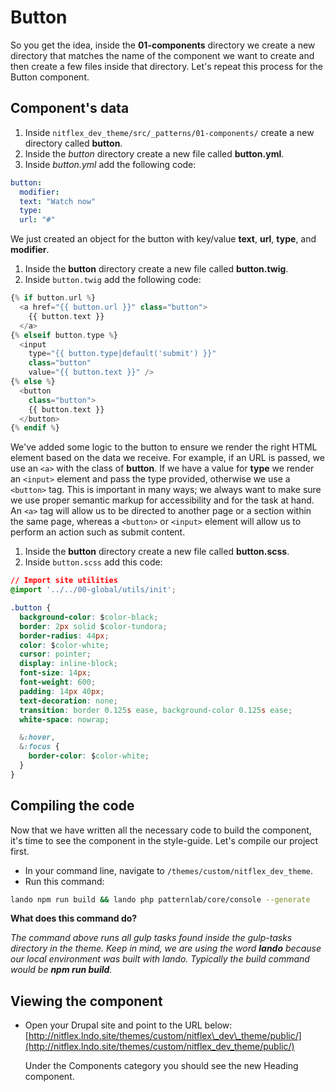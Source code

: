 # Button

So you get the idea, inside the **01-components** directory we create a new directory that matches the name of the component we want to create and then create a few files inside that directory. Let's repeat this process for the Button component.

## Component's data

1. Inside `nitflex_dev_theme/src/_patterns/01-components/` create a new directory called **button**.
2. Inside the _button_ directory create a new file called **button.yml**.
3. Inside _button.yml_ add the following code:

```yaml
button:
  modifier:
  text: "Watch now"
  type:
  url: "#"
```

We just created an object for the button with key/value **text**, **url**, **type**, and **modifier**.

1. Inside the **button** directory create a new file called **button.twig**.
2. Inside `button.twig` add the following code:

```php
{% if button.url %}
  <a href="{{ button.url }}" class="button">
    {{ button.text }}
  </a>
{% elseif button.type %}
  <input
    type="{{ button.type|default('submit') }}"
    class="button"
    value="{{ button.text }}" />
{% else %}
  <button
    class="button">
    {{ button.text }}
  </button>
{% endif %}
```

We've added some logic to the button to ensure we render the right HTML element based on the data we receive. For example, if an URL is passed, we use an `<a>` with the class of **button**. If we have a value for **type** we render an `<input>` element and pass the type provided, otherwise we use a `<button>` tag. This is important in many ways; we always want to make sure we use proper semantic markup for accessibility and for the task at hand. An `<a>` tag will allow us to be directed to another page or a section within the same page, whereas a `<button>` or `<input>` element will allow us to perform an action such as submit content.

1. Inside the **button** directory create a new file called **button.scss**.
2. Inside `button.scss` add this code:

```css
// Import site utilities
@import '../../00-global/utils/init';

.button {
  background-color: $color-black;
  border: 2px solid $color-tundora;
  border-radius: 44px;
  color: $color-white;
  cursor: pointer;
  display: inline-block;
  font-size: 14px;
  font-weight: 600;
  padding: 14px 40px;
  text-decoration: none;
  transition: border 0.125s ease, background-color 0.125s ease;
  white-space: nowrap;

  &:hover,
  &:focus {
    border-color: $color-white;
  }
}
```

## Compiling the code

Now that we have written all the necessary code to build the component, it's time to see the component in the style-guide. Let's compile our project first.

* In your command line, navigate to `/themes/custom/nitflex_dev_theme`.
* Run this command:

```bash
lando npm run build && lando php patternlab/core/console --generate
```

**What does this command do?**

_The command above runs all gulp tasks found inside the gulp-tasks directory in the theme. Keep in mind, we are using the word **lando** because our local environment was built with lando. Typically the build command would be **npm run build**._

## Viewing the component

* Open your Drupal site and point to the URL below: [http://nitflex.lndo.site/themes/custom/nitflex\_dev\_theme/public/](http://nitflex.lndo.site/themes/custom/nitflex_dev_theme/public/)

  Under the Components category you should see the new Heading component.

